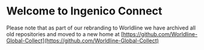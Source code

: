 # Welcome to Ingenico Connect 
Please note that as part of our rebranding to Worldline we have archived all old repositories and moved to a new home at [https://github.com/Worldline-Global-Collect](https://github.com/Worldline-Global-Collect)
